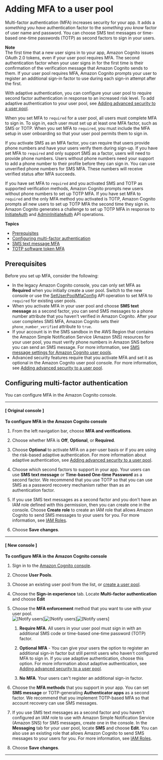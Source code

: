 # Adding MFA to a user pool<a name="user-pool-settings-mfa"></a>

Multi\-factor authentication \(MFA\) increases security for your app\. It adds a *something you have* authentication factor to the *something you know* factor of user name and password\. You can choose SMS text messages or time\-based one\-time passwords \(TOTP\) as second factors to sign in your users\.

**Note**  
The first time that a new user signs in to your app, Amazon Cognito issues OAuth 2\.0 tokens, even if your user pool requires MFA\. The second authentication factor when your user signs in for the first time is their confirmation of the verification message that Amazon Cognito sends to them\. If your user pool requires MFA, Amazon Cognito prompts your user to register an additional sign\-in factor to use during each sign\-in attempt after the first\.

With adaptive authentication, you can configure your user pool to require second factor authentication in response to an increased risk level\. To add adaptive authentication to your user pool, see [Adding advanced security to a user pool](cognito-user-pool-settings-advanced-security.md)\.

When you set MFA to `required` for a user pool, all users must complete MFA to sign in\. To sign in, each user must set up at least one MFA factor, such as SMS or TOTP\. When you set MFA to `required`, you must include the MFA setup in user onboarding so that your user pool permits them to sign in\.

If you activate SMS as an MFA factor, you can require that users provide phone numbers and have your users verify them during sign\-up\. If you have set MFA to `required` and only support SMS as a factor, users will need to provide phone numbers\. Users without phone numbers need your support to add a phone number to their profile before they can sign in\. You can use unverified phone numbers for SMS MFA\. These numbers will receive verified status after MFA succeeds\.

If you have set MFA to `required` and you activated SMS and TOTP as supported verification methods, Amazon Cognito prompts new users without phone numbers to set up TOTP MFA\. If you have set MFA to `required` and the only MFA method you activated is TOTP, Amazon Cognito prompts all new users to set up TOTP MFA the second time they sign in\. Amazon Cognito generates a challenge to set up TOTP MFA in response to [InitiateAuth](https://docs.aws.amazon.com/cognito-user-identity-pools/latest/APIReference/API_InitiateAuth.html) and [AdminInitiateAuth](https://docs.aws.amazon.com/cognito-user-identity-pools/latest/APIReference/API_AdminInitiateAuth.html) API operations\. 

**Topics**
+ [Prerequisites](#user-pool-settings-mfa-prerequisites)
+ [Configuring multi\-factor authentication](#user-pool-configuring-mfa)
+ [SMS text message MFA](user-pool-settings-mfa-sms-text-message.md)
+ [TOTP software token MFA](user-pool-settings-mfa-totp.md)

## Prerequisites<a name="user-pool-settings-mfa-prerequisites"></a>

Before you set up MFA, consider the following:
+ In the legacy Amazon Cognito console, you can only set MFA as **Required** when you initially create a user pool\. Switch to the new console or use the [SetUserPoolMfaConfig](https://docs.aws.amazon.com/cognito-user-identity-pools/latest/APIReference/API_SetUserPoolMfaConfig.html) API operation to set MFA to `required` for existing user pools\.
+ When you activate MFA in your user pool and choose **SMS text message** as a second factor, you can send SMS messages to a phone number attribute that you haven't verified in Amazon Cognito\. After your user completes SMS MFA, Amazon Cognito sets their `phone_number_verified` attribute to `true`\.
+ If your account is in the SMS sandbox in the AWS Region that contains the Amazon Simple Notification Service \(Amazon SNS\) resources for your user pool, you must verify phone numbers in Amazon SNS before you can send an SMS message\. For more information, see [SMS message settings for Amazon Cognito user pools](user-pool-sms-settings.md)\.
+ Advanced security features require that you activate MFA and set it as optional in the Amazon Cognito user pool console\. For more information, see [Adding advanced security to a user pool](cognito-user-pool-settings-advanced-security.md)\.

## Configuring multi\-factor authentication<a name="user-pool-configuring-mfa"></a>

You can configure MFA in the Amazon Cognito console\.

------
#### [ Original console ]

**To configure MFA in the Amazon Cognito console**

1. From the left navigation bar, choose **MFA and verifications**\.

1. Choose whether MFA is **Off**, **Optional**, or **Required**\.

1. Choose **Optional** to activate MFA on a per\-user basis or if you are using the risk\-based adaptive authentication\. For more information about adaptive authentication, see [Adding advanced security to a user pool](cognito-user-pool-settings-advanced-security.md)\.

1. Choose which second factors to support in your app\. Your users can use **SMS text message** or **Time\-based One\-time Password** as a second factor\. We recommend that you use TOTP so that you can use SMS as a password recovery mechanism rather than as an authentication factor\.

1. If you use SMS text messages as a second factor and you don't have an IAM role defined with this permission, then you can create one in the console\. Choose **Create role** to create an IAM role that allows Amazon Cognito to send SMS messages to your users for you\. For more information, see [IAM Roles](https://docs.aws.amazon.com/IAM/latest/UserGuide/id_roles.html)\.

1. Choose **Save changes**\.

------
#### [ New console ]

**To configure MFA in the Amazon Cognito console**

1. Sign in to the [Amazon Cognito console](https://console.aws.amazon.com/cognito/home)\.

1. Choose **User Pools**\.

1. Choose an existing user pool from the list, or [create a user pool](https://docs.aws.amazon.com/cognito/latest/developerguide/cognito-user-pool-as-user-directory.html)\.

1. Choose the **Sign\-in experience** tab\. Locate **Multi\-factor authentication** and choose **Edit**

1. Choose the **MFA enforcement** method that you want to use with your user pool\.  
![\[Notify users\]](http://docs.aws.amazon.com/cognito/latest/developerguide/)![\[Notify users\]](http://docs.aws.amazon.com/cognito/latest/developerguide/)![\[Notify users\]](http://docs.aws.amazon.com/cognito/latest/developerguide/)

   1. **Require MFA**\. All users in your user pool must sign in with an additional SMS code or time\-based one\-time password \(TOTP\) factor\.

   1. **Optional MFA** \- You can give your users the option to register an additional sign\-in factor but still permit users who haven't configured MFA to sign in\. If you use adaptive authentication, choose this option\. For more information about adaptive authentication, see [Adding advanced security to a user pool](cognito-user-pool-settings-advanced-security.md)\.

   1. **No MFA**\. Your users can't register an additional sign\-in factor\.

1. Choose the **MFA methods** that you support in your app\. You can set **SMS message** or TOTP\-generating **Authenticator apps** as a second factor\. We recommend that you implement TOTP\-based MFA so that account recovery can use SMS messages\.

1. If you use SMS text messages as a second factor and you haven't configured an IAM role to use with Amazon Simple Notification Service \(Amazon SNS\) for SMS messages, create one in the console\. In the **Messaging** tab for your user pool, locate **SMS** and choose **Edit**\. You can also use an existing role that allows Amazon Cognito to send SMS messages to your users for you\. For more information, see [IAM Roles](https://docs.aws.amazon.com/IAM/latest/UserGuide/id_roles.html)\.

1. Choose **Save changes**\.

------